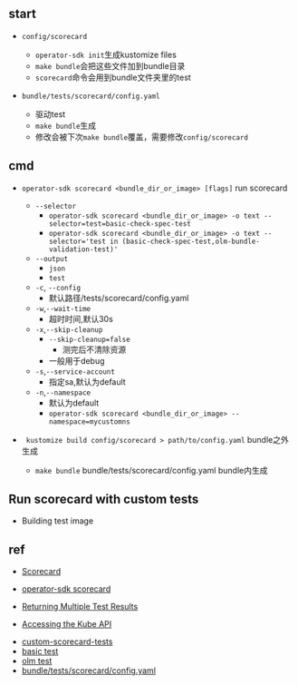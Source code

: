 
## start


+ `config/scorecard`
    + `operator-sdk init`生成kustomize files
    + `make bundle`会把这些文件加到bundle目录
    + `scorecard`命令会用到bundle文件夹里的test

+ `bundle/tests/scorecard/config.yaml`
    + 驱动test
    + `make bundle`生成
    + 修改会被下次`make bundle`覆盖，需要修改`config/scorecard`

## cmd
+ `operator-sdk scorecard <bundle_dir_or_image> [flags]`  run scorecard
    + `--selector`
        + `operator-sdk scorecard <bundle_dir_or_image> -o text --selector=test=basic-check-spec-test`
        + `operator-sdk scorecard <bundle_dir_or_image> -o text --selector='test in (basic-check-spec-test,olm-bundle-validation-test)'`
    + `--output`
        + `json`
        + `test`
    + `-c`, `--config`
        + 默认路径<bundle directory>/tests/scorecard/config.yaml
    + `-w`,`--wait-time`
        + 超时时间,默认30s
    + `-x`,`--skip-cleanup`
        + `--skip-cleanup=false`
            + 测完后不清除资源
        + 一般用于debug
    + `-s`,`--service-account`
        + 指定sa,默认为default
    + `-n`,`--namespace`
        + 默认为default
        + `operator-sdk scorecard <bundle_dir_or_image> --namespace=mycustomns`

+ ` kustomize build config/scorecard > path/to/config.yaml` bundle之外生成
    + `make bundle`  bundle/tests/scorecard/config.yaml bundle内生成

## Run scorecard with custom tests
+ Building test image

## ref
+ [Scorecard](https://sdk.operatorframework.io/docs/advanced-topics/scorecard/scorecard/)
+ [operator-sdk scorecard](https://sdk.operatorframework.io/docs/cli/operator-sdk_scorecard/)

+ [Returning Multiple Test Results](https://github.com/operator-framework/api/blob/333d064/pkg/apis/scorecard/v1alpha3/test_types.go#L35)
+ [Accessing the Kube API](https://sdk.operatorframework.io/docs/advanced-topics/scorecard/custom-tests/)
<!-- sample -->
+ [ custom-scorecard-tests](https://github.com/operator-framework/operator-sdk/blob/09c3aa14625965af9f22f513cd5c891471dbded2/images/custom-scorecard-tests/main.go)
+ [basic test](https://github.com/operator-framework/operator-sdk/blob/09c3aa14625965af9f22f513cd5c891471dbded2/internal/scorecard/tests/basic.go)
+ [olm test](https://github.com/operator-framework/operator-sdk/blob/09c3aa14625965af9f22f513cd5c891471dbded2/internal/scorecard/tests/olm.go)
+ [bundle/tests/scorecard/config.yaml](https://github.com/operator-framework/operator-sdk/blob/09c3aa14625965af9f22f513cd5c891471dbded2/internal/scorecard/testdata/bundle/tests/scorecard/config.yaml)
